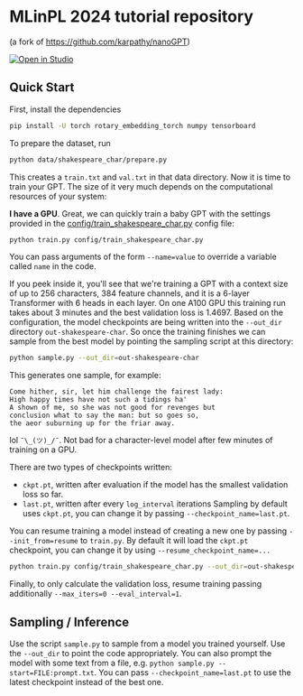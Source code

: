# MLinPL 2024 tutorial repository

(a fork of https://github.com/karpathy/nanoGPT)


<a target="_blank" href="https://lightning.ai/new?repo_url=https%3A%2F%2Fgithub.com%2Fjanchorowski%2Fmlinpl2024tutorial">
  <img src="https://pl-bolts-doc-images.s3.us-east-2.amazonaws.com/app-2/studio-badge.svg" alt="Open in Studio" />
</a>

## Quick Start

First, install the dependencies
```sh
pip install -U torch rotary_embedding_torch numpy tensorboard
```

To prepare the dataset, run
```sh
python data/shakespeare_char/prepare.py
```

This creates a `train.txt` and `val.txt` in that data directory. Now it is time to train your GPT. The size of it very much depends on the computational resources of your system:

**I have a GPU**. Great, we can quickly train a baby GPT with the settings provided in the [config/train_shakespeare_char.py](config/train_shakespeare_char.py) config file:

```sh
python train.py config/train_shakespeare_char.py
```

You can pass arguments of the form `--name=value` to override a variable called `name` in the code.

If you peek inside it, you'll see that we're training a GPT with a context size of up to 256 characters, 384 feature channels, and it is a 6-layer Transformer with 6 heads in each layer. On one A100 GPU this training run takes about 3 minutes and the best validation loss is 1.4697. Based on the configuration, the model checkpoints are being written into the `--out_dir` directory `out-shakespeare-char`. So once the training finishes we can sample from the best model by pointing the sampling script at this directory:

```sh
python sample.py --out_dir=out-shakespeare-char
```

This generates one sample, for example:

```
Come hither, sir, let him challenge the fairest lady:
High happy times have not such a tidings ha'
A shown of me, so she was not good for revenges but
conclusion what to say the man: but so goes so,
the aeor suburning up for the friar away.
```

lol  `¯\_(ツ)_/¯`. Not bad for a character-level model after few minutes of training on a GPU.

There are two types of checkpoints written:
- `ckpt.pt`, written after evaluation if the model has the smallest validation loss so far.
- `last.pt`, written after every `log_interval` iterations
Sampling by default uses `ckpt.pt`, you can change it by passing `--checkpoint_name=last.pt`.

You can resume training a model instead of creating a new one by passing `--init_from=resume` to `train.py`.
By default it will load the `ckpt.pt` checkpoint, you can change it by using `--resume_checkpoint_name=...`
```sh
python train.py config/train_shakespeare_char.py --out_dir=out-shakespeare-char --init_from=resume --resume_checkpoint_name=ckpt.pt
```

Finally, to only calculate the validation loss, resume training passing additionally `--max_iters=0 --eval_interval=1`.

## Sampling / Inference

Use the script `sample.py` to sample from a model you trained yourself. Use the `--out_dir` to point the code appropriately. You can also prompt the model with some text from a file, e.g. ```python sample.py --start=FILE:prompt.txt```. You can pass `--checkpoint_name=last.pt` to use the latest checkpoint instead of the best one.

